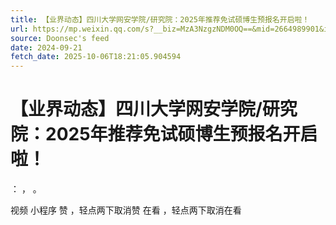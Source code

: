 ```yaml
---
title: 【业界动态】四川大学网安学院/研究院：2025年推荐免试硕博生预报名开启啦！
url: https://mp.weixin.qq.com/s?__biz=MzA3NzgzNDM0OQ==&mid=2664989901&idx=2&sn=e4010ea8331d02ae6c273b72ee9c41ac
source: Doonsec's feed
date: 2024-09-21
fetch_date: 2025-10-06T18:21:05.904594
---
```


# 【业界动态】四川大学网安学院/研究院：2025年推荐免试硕博生预报名开启啦！

：
，
。

视频
小程序
赞
，轻点两下取消赞
在看
，轻点两下取消在看
